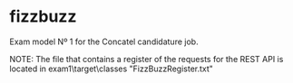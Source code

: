 # fizzbuzz
Exam model Nº 1 for the Concatel candidature job.


NOTE: The file that contains a register of the requests for the REST API is located in exam1\target\classes "FizzBuzzRegister.txt"
